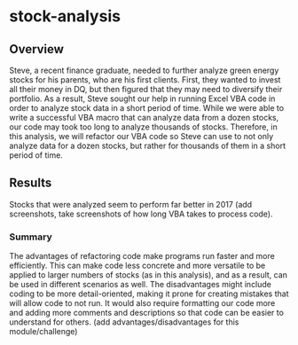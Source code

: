 # stock-analysis
## Overview
Steve, a recent finance graduate, needed to further analyze green energy stocks for his parents, who are his first clients. First, they wanted to invest all their money in DQ, but then figured that they may need to diversify their portfolio. As a result, Steve sought our help in running Excel VBA code in order to analyze stock data in a short period of time. While we were able to write a successful VBA macro that can analyze data from a dozen stocks, our code may took too long to analyze thousands of stocks. Therefore, in this analysis, we will refactor our VBA code so Steve can use to not only analyze data for a dozen stocks, but rather for thousands of them in a short period of time.

## Results
Stocks that were analyzed seem to perform far better in 2017 (add screenshots, take screenshots of how long VBA takes to process code).

### Summary
The advantages of refactoring code make programs run faster and more efficiently. This can make code less concrete and more versatile to be applied to larger numbers of stocks (as in this analysis), and as a result, can be used in different scenarios as well. The disadvantages might include coding to be more detail-oriented, making it prone for creating mistakes that will allow code to not run. It would also require formatting our code more and adding more comments and descriptions so that code can be easier to understand for others. (add advantages/disadvantages for this module/challenge)
